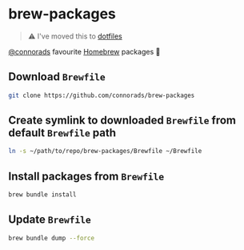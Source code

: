 # brew-packages

> ⚠️ I've moved this to [dotfiles](https://github.com/connorads/dotfiles)

[@connorads](https://github.com/connorads) favourite [Homebrew](https://brew.sh/) packages 🍺

## Download `Brewfile`

```sh
git clone https://github.com/connorads/brew-packages
```

## Create symlink to downloaded `Brewfile` from default `Brewfile` path

```sh
ln -s ~/path/to/repo/brew-packages/Brewfile ~/Brewfile
```

## Install packages from `Brewfile`

```sh
brew bundle install
```

## Update `Brewfile`

```sh
brew bundle dump --force
```
